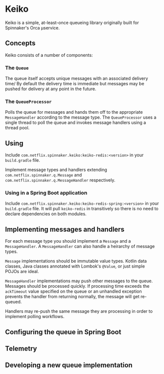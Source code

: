 # Keiko

Keiko is a simple, at-least-once queueing library originally built for
Spinnaker's Orca µservice.

## Concepts

Keiko consists of a number of components:

### The `Queue`

The queue itself accepts unique messages with an associated delivery time/
By default the delivery time is immediate but messages may be pushed for delivery at any point in the future.

### The `QueueProcessor`

Polls the queue for messages and hands them off to the appropriate `MessageHandler` according to the message type.
The `QueueProcessor` uses a single thread to poll the queue and invokes message handlers using a thread pool.

## Using

Include `com.netflix.spinnaker.keiko:keiko-redis:<version>` in your `build.gradle` file.

Implement message types and handlers extending `com.netflix.spinnaker.q.Message` and `com.netflix.spinnaker.q.MessageHandler` respectively.

### Using in a Spring Boot application

Include `com.netflix.spinnaker.keiko:keiko-redis-spring:<version>` in your `build.gradle` file.
It will pull `keiko-redis` in transitively so there is no need to declare dependencies on both modules.

## Implementing messages and handlers

For each message type you should implement a `Message` and a `MessageHandler`.
A `MessageHandler` can also handle a heirarchy of message types.

`Message` implementations should be immutable value types.
Kotlin data classes, Java classes annotated with Lombok's `@Value`, or just simple POJOs are ideal.

`MessageHandler` implementations may push other messages to the queue.
Messages should be processed quickly.
If processing time exceeds the `ackTimeout` value specified on the queue or an unhandled exception prevents the handler from returning normally, the message will get re-queued.

Handlers may re-push the same message they are processing in order to implement polling workflows.

## Configuring the queue in Spring Boot

## Telemetry

## Developing a new queue implementation
